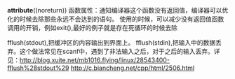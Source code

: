 __attribute__((noreturn)) 函数属性：通知编译器这个函数没有返回值，编译器可以优化的时候去除那些永远不会达到的语句。
使用的时候，可以减少没有返回值函数调用的开销，例如exit(),最好的例子就是存在死循环的时候去除

fflush(stdout),把缓冲区的内容输出到界面上。
fflush(stdin),把输入中的数据丢弃。这个做法常见在scanf中，遇到了非法输入之后，对于之后的输入丢弃。详见：http://blog.xuite.net/mb1016.flying/linux/28543400-fflush%28stdout%29   http://c.biancheng.net/cpp/html/2506.html
